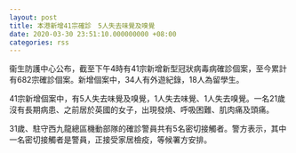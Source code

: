 ```yaml
---
layout: post
title: 本港新增41宗確診　5人失去味覺及嗅覺
date: 2020-03-30 23:51:10.000000000 +08:00
categories: rss
---
```


衞生防護中心公布，截至下午4時有41宗新增新型冠狀病毒病確診個案，至今累計有682宗確診個案。新增個案中，34人有外遊紀錄，18人為留學生。

41宗新增個案中，有5人失去味覺及嗅覺，1人失去味覺、1人失去嗅覺。一名21歲沒有長期病患、之前居於英國的女子，出現發燒、呼吸困難、肌肉痛及頭痛。

31歲、駐守西九龍總區機動部隊的確診警員共有5名密切接觸者。警方表示，其中一名密切接觸者是警員，正接受家居檢疫，等候署方安排。
